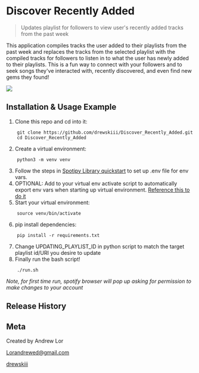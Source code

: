 # Discover Recently Added
> Updates playlist for followers to view user's recently added tracks from the past week

This application compiles tracks the user added to their playlists from the past week and 
replaces the tracks from the selected playlist with the compiled tracks
for followers to listen in to what the user has newly added to their playlists. This is 
a fun way to connect with your followers and to seek songs they've interacted with, recently discovered, and even find new gems they found!

![](header.png)

## Installation & Usage Example
1) Clone this repo and cd into it:
```
    git clone https://github.com/drewskiii/Discover_Recently_Added.git
    cd Discover_Recently_Added
```
2) Create a virtual environment:
```
    python3 -m venv venv
```
3) Follow the steps in [Spotipy Library quickstart][spotipy] to set up .env file for env vars.
4) OPTIONAL: Add to your virtual env activate script to automatically export env vars when starting up virtual environment. [Reference this to do it][reference]
5) Start your virtual environment:
```
    source venv/bin/activate
```
6) pip install dependencies:
```
    pip install -r requirements.txt
```
7) Change UPDATING_PLAYLIST_ID in python script to match the target playlist id/URI you desire to update
8) Finally run the bash script! 
```
    ./run.sh
```
_Note, for first time run, spotify browser will pop up asking for permission to make changes to your account_


## Release History


## Meta

Created by Andrew Lor

Lorandrewed@gmail.com

[drewskiii](https://github.com/drewskiii/)


<!-- Markdown link & img dfn's -->
[spotipy]: https://github.com/drewskiii/Discover_Recently_Added.git
[reference]: https://help.pythonanywhere.com/pages/environment-variables-for-web-apps/

